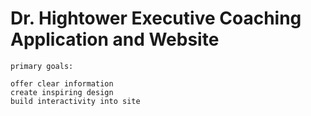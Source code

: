 # Dr. Hightower Executive Coaching Application and Website 

    primary goals:
    
    offer clear information 
    create inspiring design
    build interactivity into site
    
